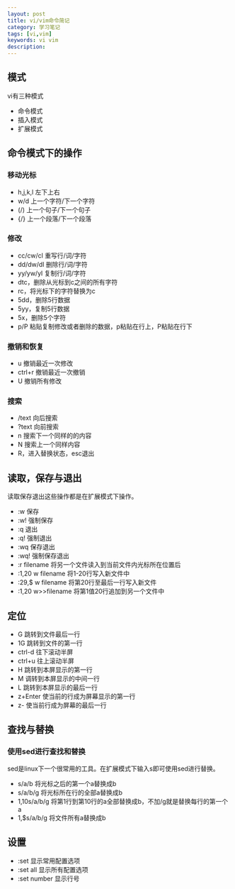 ```yaml
---
layout: post
title: vi/vim命令简记
category: 学习笔记
tags: [vi,vim]
keywords: vi vim
description:
---
```


## 模式

vi有三种模式

- 命令模式
- 插入模式
- 扩展模式

<!-- more -->

## 命令模式下的操作

### 移动光标

- h,j,k,l  左下上右
- w/d 上一个字符/下一个字符
- (/) 上一个句子/下一个句子
- {/} 上一个段落/下一个段落

### 修改

- cc/cw/cl 重写行/词/字符
- dd/dw/dl 删除行/词/字符
- yy/yw/yl 复制行/词/字符
- dtc，删除从光标到c之间的所有字符
- rc，将光标下的字符替换为c
- 5dd，删除5行数据
- 5yy，复制5行数据
- 5x，删除5个字符
- p/P 粘贴复制修改或者删除的数据，p粘贴在行上，P粘贴在行下

### 撤销和恢复

- u 撤销最近一次修改
- ctrl+r 撤销最近一次撤销
- U 撤销所有修改

### 搜索

- /text 向后搜索
- ?text 向前搜索
- n 搜索下一个同样的的内容
- N 搜索上一个同样内容
- R，进入替换状态，esc退出

## 读取，保存与退出

读取保存退出这些操作都是在扩展模式下操作。

- :w 保存
- :w! 强制保存
- :q 退出
- :q! 强制退出
- :wq 保存退出
- :wq! 强制保存退出
- :r filename 将另一个文件读入到当前文件内光标所在位置后
- :1,20 w filename 将1-20行写入新文件中
- :29,$ w filename 将第20行至最后一行写入新文件
- :1,20 w>>filename 将第1值20行追加到另一个文件中


## 定位

- G 跳转到文件最后一行
- 1G 跳转到文件的第一行
- ctrl-d 往下滚动半屏
- ctrl+u 往上滚动半屏
- H 跳转到本屏显示的第一行
- M 调转到本屏显示的中间一行
- L 跳转到本屏显示的最后一行
- z+Enter 使当前的行成为屏幕显示的第一行
- z- 使当前行成为屏幕的最后一行

## 查找与替换

### 使用sed进行查找和替换

sed是linux下一个很常用的工具。在扩展模式下输入s即可使用sed进行替换。

- s/a/b 将光标之后的第一个a替换成b
- s/a/b/g 将光标所在行的全部a替换成b
- 1,10s/a/b/g 将第1行到第10行的a全部替换成b，不加/g就是替换每行的第一个a
- 1,$s/a/b/g 将文件所有a替换成b

## 设置

- :set 显示常用配置选项
- :set all 显示所有配置选项
- :set number 显示行号
